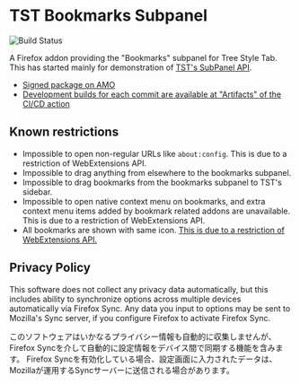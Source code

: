 # TST Bookmarks Subpanel

![Build Status](https://github.com/piroor/tst-bookmarks-subpanel/actions/workflows/main.yml/badge.svg?branch=trunk)

A Firefox addon providing the "Bookmarks" subpanel for Tree Style Tab.
This has started mainly for demonstration of [TST's SubPanel API](https://github.com/piroor/treestyletab/wiki/SubPanel-API).

* [Signed package on AMO](https://addons.mozilla.org/firefox/addon/tst-bookmarks-subpanel/)
* [Development builds for each commit are available at "Artifacts" of the CI/CD action](https://github.com/piroor/tst-bookmarks-subpanel/actions?query=workflow%3ACI%2FCD)

## Known restrictions

* Impossible to open non-regular URLs like `about:config`. This is due to a restriction of WebExtensions API.
* Impossible to drag anything from elsewhere to the bookmarks subpanel.
* Impossible to drag bookmarks from the bookmarks subpanel to TST's sidebar.
* Impossible to open native context menu on bookmarks, and extra context menu items added by bookmark related addons are unavailable. This is due to a restriction of WebExtensions API.
* All bookmarks are shown with same icon. [This is due to a restriction of WebExtensions API.](https://bugzilla.mozilla.org/show_bug.cgi?id=1315616 "Bug 1315616 - Give extensions access to cached favicon URLs")

## Privacy Policy

This software does not collect any privacy data automatically, but this includes ability to synchronize options across multiple devices automatically via Firefox Sync.
Any data you input to options may be sent to Mozilla's Sync server, if you configure Firefox to activate Firefox Sync.

このソフトウェアはいかなるプライバシー情報も自動的に収集しませんが、Firefox Syncを介して自動的に設定情報をデバイス間で同期する機能を含みます。
Firefox Syncを有効化している場合、設定画面に入力されたデータは、Mozillaが運用するSyncサーバーに送信される場合があります。

